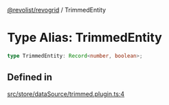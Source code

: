[@revolist/revogrid](README.md) / TrimmedEntity

# Type Alias: TrimmedEntity

```ts
type TrimmedEntity: Record<number, boolean>;
```

## Defined in

[src/store/dataSource/trimmed.plugin.ts:4](https://github.com/revolist/revogrid/blob/6d16baf0ac19236f5511b0ce2aeccf75326e95c2/src/store/dataSource/trimmed.plugin.ts#L4)
